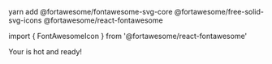 yarn add @fortawesome/fontawesome-svg-core @fortawesome/free-solid-svg-icons @fortawesome/react-fontawesome  


 import { FontAwesomeIcon } from '@fortawesome/react-fontawesome'

  <FontAwesomeIcon icon="check-square" />
      Your <FontAwesomeIcon icon="coffee" /> is hot and ready!
